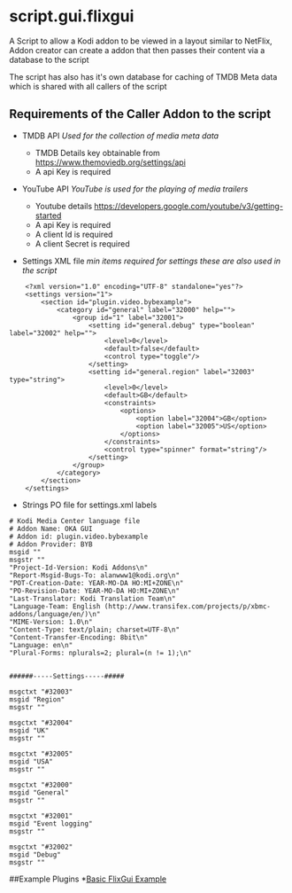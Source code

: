 # script.gui.flixgui

A Script to allow a Kodi addon to be viewed in a layout similar to NetFlix, Addon creator can create a addon that then passes their content via a database to the script

The script has also has it's own database for caching of TMDB Meta data which is shared with all callers of the script 


## Requirements of the Caller Addon to the script

* TMDB API _Used for the collection of media meta data_
	* TMDB Details key obtainable from https://www.themoviedb.org/settings/api
	* A api Key is required

*  YouTube API _YouTube is used for the playing of media trailers_
	* Youtube details https://developers.google.com/youtube/v3/getting-started
	* A api Key is required
	* A client Id is required
	* A client Secret is required


* Settings XML file _min items required for settings these are also used in the script_
```
	<?xml version="1.0" encoding="UTF-8" standalone="yes"?>
	<settings version="1">
		<section id="plugin.video.bybexample">
			<category id="general" label="32000" help="">
				<group id="1" label="32001">
					<setting id="general.debug" type="boolean" label="32002" help="">
						<level>0</level>
						<default>false</default>
						<control type="toggle"/>
					</setting>
					<setting id="general.region" label="32003" type="string">
						<level>0</level>
						<default>GB</default>
						<constraints>
							<options>
								<option label="32004">GB</option>
								<option label="32005">US</option>
							</options>
						</constraints>
						<control type="spinner" format="string"/>
					</setting>
				</group>
			</category>
		</section>
	</settings>
```
* Strings PO file for settings.xml labels
```
# Kodi Media Center language file
# Addon Name: OKA GUI
# Addon id: plugin.video.bybexample
# Addon Provider: BYB
msgid ""
msgstr ""
"Project-Id-Version: Kodi Addons\n"
"Report-Msgid-Bugs-To: alanwww1@kodi.org\n"
"POT-Creation-Date: YEAR-MO-DA HO:MI+ZONE\n"
"PO-Revision-Date: YEAR-MO-DA HO:MI+ZONE\n"
"Last-Translator: Kodi Translation Team\n"
"Language-Team: English (http://www.transifex.com/projects/p/xbmc-addons/language/en/)\n"
"MIME-Version: 1.0\n"
"Content-Type: text/plain; charset=UTF-8\n"
"Content-Transfer-Encoding: 8bit\n"
"Language: en\n"
"Plural-Forms: nplurals=2; plural=(n != 1);\n"


######-----Settings-----#####

msgctxt "#32003"
msgid "Region"
msgstr ""

msgctxt "#32004"
msgid "UK"
msgstr ""

msgctxt "#32005"
msgid "USA"
msgstr ""

msgctxt "#32000"
msgid "General"
msgstr ""

msgctxt "#32001"
msgid "Event logging"
msgstr ""

msgctxt "#32002"
msgid "Debug"
msgstr ""
```

##Example Plugins
*[Basic FlixGui Example](https://github.com/bigyidbuilds/plugin.video.flixgui.example.basic.git)